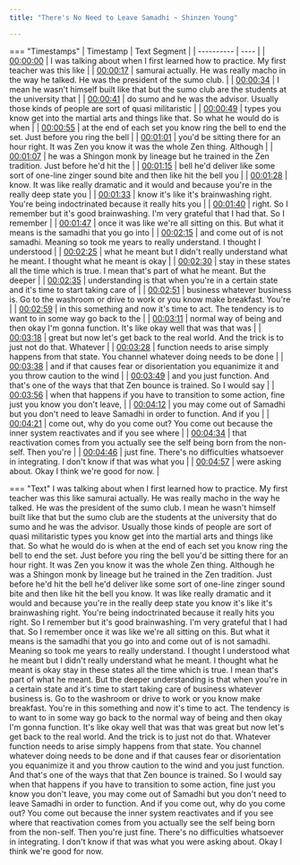 ```yaml
---
title: "There's No Need to Leave Samadhi ~ Shinzen Young"

---
```

=== "Timestamps"
    | Timestamp | Text Segment |
    | ---------- | ----  |
    | [00:00:00](https://www.youtube.com/watch?v=1ibaMe6oi2g&t=0) |  I was talking about when I first learned how to practice. My first teacher was this like |
    | [00:00:17](https://www.youtube.com/watch?v=1ibaMe6oi2g&t=17) |  samurai actually. He was really macho in the way he talked. He was the president of the sumo club. |
    | [00:00:34](https://www.youtube.com/watch?v=1ibaMe6oi2g&t=34) |  I mean he wasn't himself built like that but the sumo club are the students at the university that |
    | [00:00:41](https://www.youtube.com/watch?v=1ibaMe6oi2g&t=41) |  do sumo and he was the advisor. Usually those kinds of people are sort of quasi militaristic |
    | [00:00:49](https://www.youtube.com/watch?v=1ibaMe6oi2g&t=49) |  types you know get into the martial arts and things like that. So what he would do is when |
    | [00:00:55](https://www.youtube.com/watch?v=1ibaMe6oi2g&t=55) |  at the end of each set you know ring the bell to end the set. Just before you ring the bell |
    | [00:01:01](https://www.youtube.com/watch?v=1ibaMe6oi2g&t=61) |  you'd be sitting there for an hour right. It was Zen you know it was the whole Zen thing. Although |
    | [00:01:07](https://www.youtube.com/watch?v=1ibaMe6oi2g&t=67) |  he was a Shingon monk by lineage but he trained in the Zen tradition. Just before he'd hit the |
    | [00:01:15](https://www.youtube.com/watch?v=1ibaMe6oi2g&t=75) |  bell he'd deliver like some sort of one-line zinger sound bite and then like hit the bell you |
    | [00:01:28](https://www.youtube.com/watch?v=1ibaMe6oi2g&t=88) |  know. It was like really dramatic and it would and because you're in the really deep state you |
    | [00:01:33](https://www.youtube.com/watch?v=1ibaMe6oi2g&t=93) |  know it's like it's brainwashing right. You're being indoctrinated because it really hits you |
    | [00:01:40](https://www.youtube.com/watch?v=1ibaMe6oi2g&t=100) |  right. So I remember but it's good brainwashing. I'm very grateful that I had that. So I remember |
    | [00:01:47](https://www.youtube.com/watch?v=1ibaMe6oi2g&t=107) |  once it was like we're all sitting on this. But what it means is the samadhi that you go into |
    | [00:02:15](https://www.youtube.com/watch?v=1ibaMe6oi2g&t=135) |  and come out of is not samadhi. Meaning so took me years to really understand. I thought I understood |
    | [00:02:25](https://www.youtube.com/watch?v=1ibaMe6oi2g&t=145) |  what he meant but I didn't really understand what he meant. I thought what he meant is okay |
    | [00:02:30](https://www.youtube.com/watch?v=1ibaMe6oi2g&t=150) |  stay in these states all the time which is true. I mean that's part of what he meant. But the deeper |
    | [00:02:35](https://www.youtube.com/watch?v=1ibaMe6oi2g&t=155) |  understanding is that when you're in a certain state and it's time to start taking care of |
    | [00:02:51](https://www.youtube.com/watch?v=1ibaMe6oi2g&t=171) |  business whatever business is. Go to the washroom or drive to work or you know make breakfast. You're |
    | [00:02:59](https://www.youtube.com/watch?v=1ibaMe6oi2g&t=179) |  in this something and now it's time to act. The tendency is to want to in some way go back to the |
    | [00:03:11](https://www.youtube.com/watch?v=1ibaMe6oi2g&t=191) |  normal way of being and then okay I'm gonna function. It's like okay well that was that was |
    | [00:03:18](https://www.youtube.com/watch?v=1ibaMe6oi2g&t=198) |  great but now let's get back to the real world. And the trick is to just not do that. Whatever |
    | [00:03:28](https://www.youtube.com/watch?v=1ibaMe6oi2g&t=208) |  function needs to arise simply happens from that state. You channel whatever doing needs to be done |
    | [00:03:38](https://www.youtube.com/watch?v=1ibaMe6oi2g&t=218) |  and if that causes fear or disorientation you equanimize it and you throw caution to the wind |
    | [00:03:49](https://www.youtube.com/watch?v=1ibaMe6oi2g&t=229) |  and you just function. And that's one of the ways that that Zen bounce is trained. So I would say |
    | [00:03:56](https://www.youtube.com/watch?v=1ibaMe6oi2g&t=236) |  when that happens if you have to transition to some action, fine just you know you don't leave, |
    | [00:04:12](https://www.youtube.com/watch?v=1ibaMe6oi2g&t=252) |  you may come out of Samadhi but you don't need to leave Samadhi in order to function. And if you |
    | [00:04:21](https://www.youtube.com/watch?v=1ibaMe6oi2g&t=261) |  come out, why do you come out? You come out because the inner system reactivates and if you see where |
    | [00:04:34](https://www.youtube.com/watch?v=1ibaMe6oi2g&t=274) |  that reactivation comes from you actually see the self being born from the non-self. Then you're |
    | [00:04:46](https://www.youtube.com/watch?v=1ibaMe6oi2g&t=286) |  just fine. There's no difficulties whatsoever in integrating. I don't know if that was what you |
    | [00:04:57](https://www.youtube.com/watch?v=1ibaMe6oi2g&t=297) |  were asking about. Okay I think we're good for now. |

=== "Text"
     I was talking about when I first learned how to practice. My first teacher was this like samurai actually. He was really macho in the way he talked. He was the president of the sumo club. I mean he wasn't himself built like that but the sumo club are the students at the university that do sumo and he was the advisor. Usually those kinds of people are sort of quasi militaristic types you know get into the martial arts and things like that. So what he would do is when at the end of each set you know ring the bell to end the set. Just before you ring the bell you'd be sitting there for an hour right. It was Zen you know it was the whole Zen thing. Although he was a Shingon monk by lineage but he trained in the Zen tradition. Just before he'd hit the bell he'd deliver like some sort of one-line zinger sound bite and then like hit the bell you know. It was like really dramatic and it would and because you're in the really deep state you know it's like it's brainwashing right. You're being indoctrinated because it really hits you right. So I remember but it's good brainwashing. I'm very grateful that I had that. So I remember once it was like we're all sitting on this. But what it means is the samadhi that you go into and come out of is not samadhi. Meaning so took me years to really understand. I thought I understood what he meant but I didn't really understand what he meant. I thought what he meant is okay stay in these states all the time which is true. I mean that's part of what he meant. But the deeper understanding is that when you're in a certain state and it's time to start taking care of business whatever business is. Go to the washroom or drive to work or you know make breakfast. You're in this something and now it's time to act. The tendency is to want to in some way go back to the normal way of being and then okay I'm gonna function. It's like okay well that was that was great but now let's get back to the real world. And the trick is to just not do that. Whatever function needs to arise simply happens from that state. You channel whatever doing needs to be done and if that causes fear or disorientation you equanimize it and you throw caution to the wind and you just function. And that's one of the ways that that Zen bounce is trained. So I would say when that happens if you have to transition to some action, fine just you know you don't leave, you may come out of Samadhi but you don't need to leave Samadhi in order to function. And if you come out, why do you come out? You come out because the inner system reactivates and if you see where that reactivation comes from you actually see the self being born from the non-self. Then you're just fine. There's no difficulties whatsoever in integrating. I don't know if that was what you were asking about. Okay I think we're good for now.